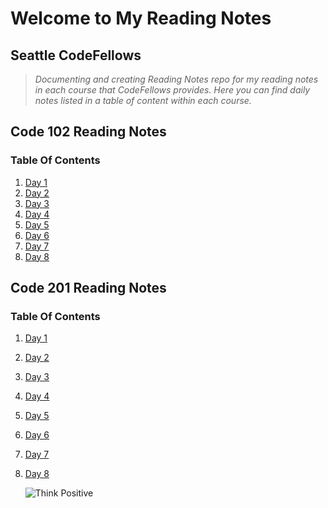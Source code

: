 # Welcome to My Reading Notes

## Seattle CodeFellows

>*Documenting and creating Reading Notes repo for my reading notes in each course that CodeFellows provides.  Here you can find daily notes listed in a table of content within each course.*

## Code 102 Reading Notes

### Table Of Contents

1. [Day 1](Day1.md)
2. [Day 2](Day2.md)
3. [Day 3](Day3.md)
4. [Day 4](Day4.md)
5. [Day 5](Day6.md)
6. [Day 6](Day6.md)
7. [Day 7](Day7.md)
8. [Day 8](Day8.md)

## Code 201 Reading Notes

### Table Of Contents

1. [Day 1]()
2. [Day 2]()
3. [Day 3]()
4. [Day 4]()
5. [Day 5]()
6. [Day 6]()
7. [Day 7]()
8. [Day 8]()

    ![Think Positive](https://lh3.googleusercontent.com/proxy/LPFqvL2oTmjsyXFuXHY1vwPjO2WEMujQCwVNZelIcJ4xFwZ2y3Hfx4VLwNNc7QFhNq8THUZuBjssApbAsi2z-iipGie0i8WpYFBg9aWteXh3jsJmLCtcgSa3wh4bF_9f65MJ9f7k-2x3zZMLX6lUi44lTJ0urhtuxAbRwMLduBHx)
